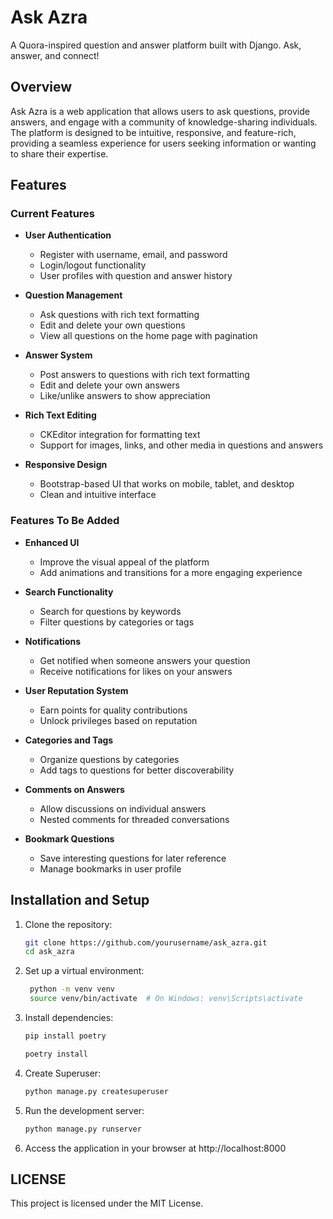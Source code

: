 # Ask Azra

A Quora-inspired question and answer platform built with Django. Ask, answer, and connect!

## Overview

Ask Azra is a web application that allows users to ask questions, provide answers, and engage with a community of knowledge-sharing individuals. The platform is designed to be intuitive, responsive, and feature-rich, providing a seamless experience for users seeking information or wanting to share their expertise.

## Features

### Current Features

- **User Authentication**
  - Register with username, email, and password
  - Login/logout functionality
  - User profiles with question and answer history

- **Question Management**
  - Ask questions with rich text formatting
  - Edit and delete your own questions
  - View all questions on the home page with pagination

- **Answer System**
  - Post answers to questions with rich text formatting
  - Edit and delete your own answers
  - Like/unlike answers to show appreciation

- **Rich Text Editing**
  - CKEditor integration for formatting text
  - Support for images, links, and other media in questions and answers

- **Responsive Design**
  - Bootstrap-based UI that works on mobile, tablet, and desktop
  - Clean and intuitive interface

### Features To Be Added
- **Enhanced UI**
  - Improve the visual appeal of the platform
  - Add animations and transitions for a more engaging experience

- **Search Functionality**
  - Search for questions by keywords
  - Filter questions by categories or tags

- **Notifications**
  - Get notified when someone answers your question
  - Receive notifications for likes on your answers

- **User Reputation System**
  - Earn points for quality contributions
  - Unlock privileges based on reputation

- **Categories and Tags**
  - Organize questions by categories
  - Add tags to questions for better discoverability

- **Comments on Answers**
  - Allow discussions on individual answers
  - Nested comments for threaded conversations

- **Bookmark Questions**
  - Save interesting questions for later reference
  - Manage bookmarks in user profile


## Installation and Setup

1. Clone the repository:
   ```bash
   git clone https://github.com/yourusername/ask_azra.git
   cd ask_azra
2. Set up a virtual environment:
   ```bash
    python -m venv venv
    source venv/bin/activate  # On Windows: venv\Scripts\activate
    ```
3. Install dependencies:
   ```bash
   pip install poetry
   ```
   ```bash
   poetry install
   ```
4. Create Superuser:
   ```bash
   python manage.py createsuperuser
   ```
5. Run the development server:
   ```bash
   python manage.py runserver
   ```
6. Access the application in your browser at http://localhost:8000

## LICENSE
This project is licensed under the MIT License.